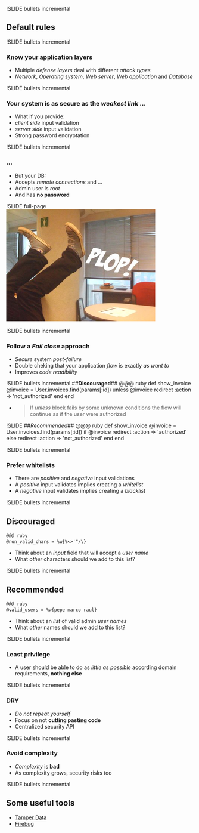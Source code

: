 !SLIDE bullets incremental
## Default rules  ##
  

!SLIDE bullets incremental
### Know your application layers ###
* Multiple *defense layers* deal with different *attack types*
 * *Network*, *Operating system*, *Web server*, *Web application* and *Database*


!SLIDE bullets incremental
### Your system is as **secure** as the *weakest link* ... ###
* What if you provide:
 * *client side* input validation
 * *server side* input validation
 * Strong password encryptation


!SLIDE bullets incremental
### ... ###
* But your DB:
 * Accepts *remote connections* and ...
 * Admin user is *root*
 * And has **no password**


!SLIDE full-page
![plop](plop.jpg)


!SLIDE bullets incremental
### Follow a *Fail close* approach ###
* *Secure* system *post-failure*
* Double cheking that your application *flow* is exactly *as want to*
* Improves *code readibility*


!SLIDE bullets incremental
##**Discouraged**##
    @@@ ruby
    def show_invoice
      @invoice = User.invoices.find(params[:id])
      unless @invoice
        redirect :action => 'not_authorized'
      end
  end
* > If *unless* block fails by some unknown conditions the flow will continue as if the user were authorized



!SLIDE
##*Recommended*##
    @@@ ruby
    def show_invoice
      @invoice = User.invoices.find(params[:id])
      if @invoice
        redirect :action => 'authorized'
      else
        redirect :action => 'not_authorized'
      end
    end


!SLIDE bullets incremental
### Prefer whitelists ###
* There are *positive* and *negative* input validations
* A *positive* input validates implies creating a *whitelist*
* A *negative* input validates implies creating a *blacklist*


!SLIDE bullets incremental
## **Discouraged** ##
    @@@ ruby
    @non_valid_chars = %w{%<>'"/\}

* Think about an *input* field that will accept a *user name*
*  What *other* characters should we add to this list?


!SLIDE bullets incremental
## **Recommended** ##
    @@@ ruby
    @valid_users = %w{pepe marco raul}

* Think about an *list* of valid admin *user names*
* What *other* names should we add to this list?

!SLIDE bullets incremental
### Least privilege ###
* A user should be able to do as *little as possible* according domain requirements, **nothing else**


!SLIDE bullets incremental
### DRY ###
* *Do not repeat yourself*
* Focus on not **cutting pasting code**
* Centralized security API


!SLIDE bullets incremental
### Avoid complexity ###
* *Complexity* is **bad**
* As complexity grows, security risks too

!SLIDE bullets incremental
## Some useful tools ##
* [Tamper Data](https://addons.mozilla.org/en-US/firefox/addon/966/)
* [Firebug](https://addons.mozilla.org/en-US/firefox/addon/1843/?src=collection&collection_id=23d14a2d-b396-c08f-e9ba-b4d34691d5a9/)
